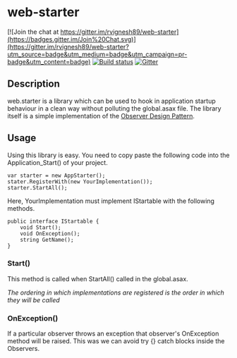 # web-starter

[![Join the chat at https://gitter.im/rvignesh89/web-starter](https://badges.gitter.im/Join%20Chat.svg)](https://gitter.im/rvignesh89/web-starter?utm_source=badge&utm_medium=badge&utm_campaign=pr-badge&utm_content=badge)
[![Build status](https://ci.appveyor.com/api/projects/status/dxgvityvevq8es8d?svg=true)](https://ci.appveyor.com/project/rvignesh89/web-starter)
[![Gitter](https://badges.gitter.im/Join%20Chat.svg)](https://gitter.im/rvignesh89/web-starter?utm_source=badge&utm_medium=badge&utm_campaign=pr-badge)

## Description
web.starter is a library which can be used to hook in application startup behaviour in a clean way without polluting the global.asax file. The library itself is a simple implementation of the [Observer Design Pattern](https://sourcemaking.com/design_patterns/observer).

## Usage
Using this library is easy. You need to copy paste the following code into the Application_Start() of your project.

	var starter = new AppStarter();
	stater.RegisterWith(new YourImplementation());
	starter.StartAll();

Here, YourImplementation must implement IStartable with the following methods.

	public interface IStartable {
		void Start();
		void OnException();
		string GetName();
	}

### Start()
This method is called when StartAll() called in the global.asax.

*The ordering in which implementations are registered is the order in which they will be called*

### OnException()
If a particular observer throws an exception that observer's OnException method will be raised. This was we can avoid try {} catch blocks inside the Observers.
